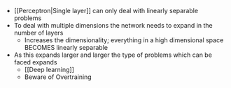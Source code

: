 - [[Perceptron|Single layer]] can only deal with linearly separable problems
- To deal with multiple dimensions the network needs to expand in the number of layers
	- Increases the dimensionality; everything in a high dimensional space BECOMES linearly separable
- As this expands larger and larger the type of problems which can be faced expands
	- [[Deep learning]]
	- Beware of Overtraining
